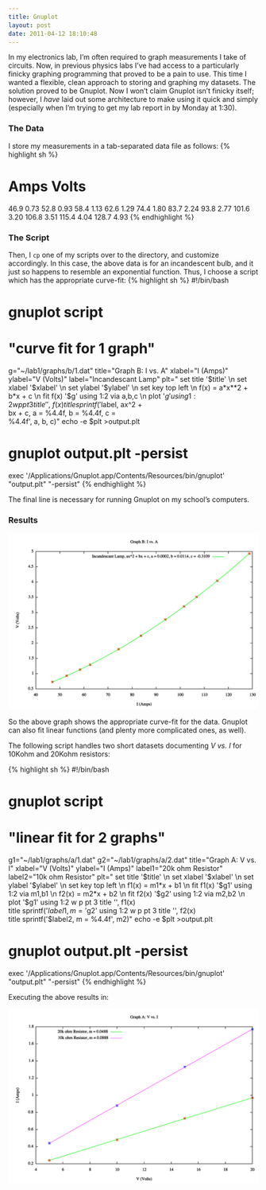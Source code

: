 ```yaml
---
title: Gnuplot
layout: post
date: 2011-04-12 18:10:48
---
```

In my electronics lab, I’m often required to graph measurements I take of circuits. Now, in previous physics labs I’ve had access to a particularly finicky graphing programming that proved to be a pain to use. This time I wanted a flexible, clean approach to storing and graphing my datasets.
The solution proved to be Gnuplot. Now I won’t claim Gnuplot isn’t finicky itself; however, I *have* laid out some architecture to make using it quick and simply (especially when I’m trying to get my lab report in by Monday at 1:30).

### The Data
I store my measurements in a tab-separated data file as follows:
{% highlight sh %}
# Amps	Volts
46.9	0.73
52.8	0.93
58.4	1.13
62.6	1.29
74.4	1.80
83.7	2.24
93.8	2.77
101.6	3.20
106.8	3.51
115.4	4.04
128.7	4.93
{% endhighlight %}

### The Script
Then, I `cp` one of my scripts over to the directory, and customize accordingly. In this case, the above data is for an incandescent bulb, and it just so happens to resemble an exponential function. Thus, I choose a script which has the appropriate curve-fit:
{% highlight sh %}
#!/bin/bash
# gnuplot script
# "curve fit for 1 graph"
g="~/lab1/graphs/b/1.dat"
title="Graph B: I vs. A"
xlabel="I (Amps)"
ylabel="V (Volts)"
label="Incandescant Lamp"
plt=" set title '$title' \n
set xlabel '$xlabel' \n
set ylabel '$ylabel' \n
set key top left \n
f(x) = a*x**2 + b*x + c \n
fit f(x) '$g' using 1:2 via a,b,c \n
plot '$g' using 1:2 w p pt 3 title '', \
     f(x) title sprintf('$label, ax^2 + \
     bx + c, a = %4.4f, b = %4.4f, c = \
     %4.4f', a, b, c)"
echo -e $plt >output.plt
# gnuplot output.plt -persist
exec '/Applications/Gnuplot.app/Contents/Resources/bin/gnuplot' "output.plt" "-persist"
{% endhighlight %}

The final line is necessary for running Gnuplot on my school’s computers.

### Results
<img src="/i/gnuplot_graph_1.png" alt="Gnuplot graph" />

So the above graph shows the appropriate curve-fit for the data. Gnuplot can also fit linear functions (and plenty more complicated ones, as well).

The following script handles two short datasets documenting *V vs. I* for 10Kohm and 20Kohm resistors:

{% highlight sh %}
#!/bin/bash
# gnuplot script
# "linear fit for 2 graphs"
g1="~/lab1/graphs/a/1.dat"
g2="~/lab1/graphs/a/2.dat"
title="Graph A: V vs. I"
xlabel="V (Volts)"
ylabel="I (Amps)"
label1="20k ohm Resistor"
label2="10k ohm Resistor"
plt="
set title '$title' \n
set xlabel '$xlabel' \n
set ylabel '$ylabel' \n
set key top left \n
f1(x) = m1*x + b1 \n
fit f1(x) '$g1' using 1:2 via m1,b1 \n
f2(x) = m2*x + b2 \n
fit f2(x) '$g2' using 1:2 via m2,b2 \n
plot '$g1' using 1:2 w p pt 3 title '', f1(x) \
     title sprintf('$label1, m = %4.4f', m1), \
     '$g2' using 1:2 w p pt 3 title '', f2(x) \
     title sprintf('$label2, m = %4.4f', m2)"
echo -e $plt >output.plt
# gnuplot output.plt -persist
exec '/Applications/Gnuplot.app/Contents/Resources/bin/gnuplot' "output.plt" "-persist"
{% endhighlight %}

Executing the above results in:

<img src="/i/gnuplot_graph_2.png" alt="Gnuplot graph" />
